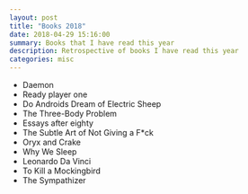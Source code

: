 ```yaml
---
layout: post
title: "Books 2018"
date: 2018-04-29 15:16:00
summary: Books that I have read this year
description: Retrospective of books I have read this year
categories: misc
---
```


- Daemon
- Ready player one
- Do Androids Dream of Electric Sheep
- The Three-Body Problem
- Essays after eighty
- The Subtle Art of Not Giving a F*ck
- Oryx and Crake
- Why We Sleep
- Leonardo Da Vinci
- To Kill a Mockingbird
- The Sympathizer
